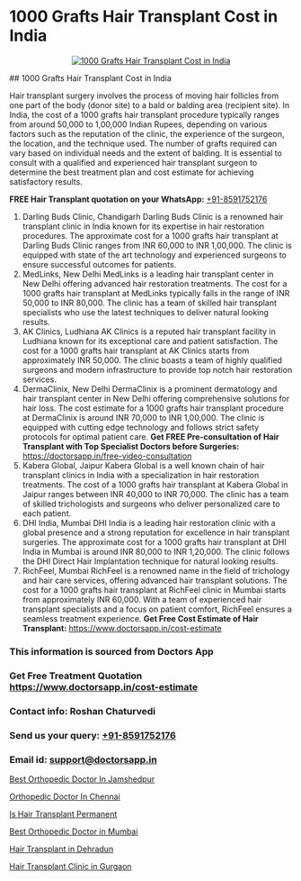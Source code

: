 # 1000 Grafts Hair Transplant Cost in India

<p align="center">
  <a href="https://doctorsapp.co.in/uploads/treatment_image/Finding%20the%20best%20hair%20clinic.jpg">
    <img src="https://doctorsapp.co.in/treatment/hair-transplant" alt="1000 Grafts Hair Transplant Cost in India">
  </a>
</p>
## 1000 Grafts Hair Transplant Cost in India

Hair transplant surgery involves the process of moving hair follicles from one part of the body (donor site) to a bald or balding area (recipient site). In India, the cost of a 1000 grafts hair transplant procedure typically ranges from around 50,000 to 1,00,000 Indian Rupees, depending on various factors such as the reputation of the clinic, the experience of the surgeon, the location, and the technique used. The number of grafts required can vary based on individual needs and the extent of balding. It is essential to consult with a qualified and experienced hair transplant surgeon to determine the best treatment plan and cost estimate for achieving satisfactory results.

**FREE Hair Transplant quotation on your WhatsApp:**  [+91-8591752176](https://api.whatsapp.com/send?phone=8591752176)

1) Darling Buds Clinic, Chandigarh
Darling Buds Clinic is a renowned hair transplant clinic in India known for its expertise in hair restoration procedures. The approximate cost for a 1000 grafts hair transplant at Darling Buds Clinic ranges from INR 60,000 to INR 1,00,000. The clinic is equipped with state of the art technology and experienced surgeons to ensure successful outcomes for patients.
2) MedLinks, New Delhi
MedLinks is a leading hair transplant center in New Delhi offering advanced hair restoration treatments. The cost for a 1000 grafts hair transplant at MedLinks typically falls in the range of INR 50,000 to INR 80,000. The clinic has a team of skilled hair transplant specialists who use the latest techniques to deliver natural looking results.
3) AK Clinics, Ludhiana
AK Clinics is a reputed hair transplant facility in Ludhiana known for its exceptional care and patient satisfaction. The cost for a 1000 grafts hair transplant at AK Clinics starts from approximately INR 50,000. The clinic boasts a team of highly qualified surgeons and modern infrastructure to provide top notch hair restoration services.
4) DermaClinix, New Delhi
DermaClinix is a prominent dermatology and hair transplant center in New Delhi offering comprehensive solutions for hair loss. The cost estimate for a 1000 grafts hair transplant procedure at DermaClinix is around INR 70,000 to INR 1,00,000. The clinic is equipped with cutting edge technology and follows strict safety protocols for optimal patient care.
**Get FREE Pre-consultation of Hair Transplant with Top Specialist Doctors before Surgeries:** https://doctorsapp.in/free-video-consultation
5) Kabera Global, Jaipur
Kabera Global is a well known chain of hair transplant clinics in India with a specialization in hair restoration treatments. The cost of a 1000 grafts hair transplant at Kabera Global in Jaipur ranges between INR 40,000 to INR 70,000. The clinic has a team of skilled trichologists and surgeons who deliver personalized care to each patient.
6) DHI India, Mumbai
DHI India is a leading hair restoration clinic with a global presence and a strong reputation for excellence in hair transplant surgeries. The approximate cost for a 1000 grafts hair transplant at DHI India in Mumbai is around INR 80,000 to INR 1,20,000. The clinic follows the DHI Direct Hair Implantation technique for natural looking results.
7) RichFeel, Mumbai
RichFeel is a renowned name in the field of trichology and hair care services, offering advanced hair transplant solutions. The cost for a 1000 grafts hair transplant at RichFeel clinic in Mumbai starts from approximately INR 60,000. With a team of experienced hair transplant specialists and a focus on patient comfort, RichFeel ensures a seamless treatment experience.
**Get Free Cost Estimate of Hair Transplant:** https://www.doctorsapp.in/cost-estimate

### This information is sourced from Doctors App 
### Get Free Treatment Quotation https://www.doctorsapp.in/cost-estimate
### Contact info: Roshan Chaturvedi 
### Send us your query: [+91-8591752176](https://api.whatsapp.com/send?phone=8591752176) 
### Email id: support@doctorsapp.in

[Best Orthopedic Doctor In Jamshedpur](https://www.linkedin.com/pulse/best-orthopedic-doctor-jamshedpur-doctorsapp-chittagong-p10re?trackingId=5WZ7tEx9f0iVijXntCTaUw%3D%3D&lipi=urn%3Ali%3Apage%3Ad_flagship3_company_admin%3BUjs5mcUZR9ewYOKOFkpg2w%3D%3D)

[Orthopedic Doctor In Chennai](https://www.linkedin.com/pulse/orthopedic-doctor-chennai-doctorsapp-dhaka-2g6xe?trackingId=bjQm2%2FzpItxWxJQ6FU3rng%3D%3D&lipi=urn%3Ali%3Apage%3Ad_flagship3_company_admin%3Bo%2BosOGJBSO63YocmsfjAZA%3D%3D)

[Is Hair Transplant Permanent](https://medium.com/@kushalrao10/is-hair-transplant-permanent-9adbb7dfe9ca)

[Best Orthopedic Doctor in Mumbai](https://medium.com/@akashbhatt14/best-orthopedic-doctor-in-mumbai-cf356990bd4b)

[Hair Transplant in Dehradun](https://doctors-apps.github.io/doctorsapp/hair-transplant-in-dehradun)

[Hair Transplant Clinic in Gurgaon](https://doctors-apps.github.io/doctorsapp/hair-transplant-clinic-in-gurgaon)

